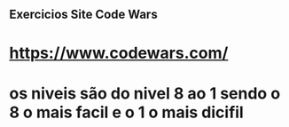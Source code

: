 ## Exercicios Site Code Wars

# https://www.codewars.com/
# os niveis são do nivel 8 ao 1 sendo o 8 o mais facil e o 1 o mais dicifil